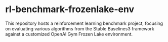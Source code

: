 # rl-benchmark-frozenlake-env
This repository hosts a reinforcement learning benchmark project, focusing on evaluating various algorithms from the Stable Baselines3 framework against a customized OpenAI Gym Frozen Lake environment.
